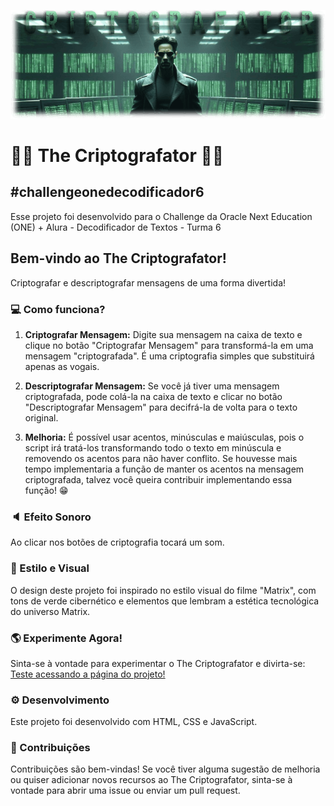 ![Criptografator Logo](assets/criptografator.png)
# 👨‍💻 The Criptografator 👩‍💻
## #challengeonedecodificador6
Esse projeto foi desenvolvido para o Challenge da Oracle Next Education (ONE) + Alura - Decodificador de Textos - Turma 6

## Bem-vindo ao The Criptografator!

Criptografar e descriptografar mensagens de uma forma divertida!

### 💻 Como funciona?

1. **Criptografar Mensagem:** Digite sua mensagem na caixa de texto e clique no botão "Criptografar Mensagem" para transformá-la em uma mensagem "criptografada". É uma criptografia simples que substituirá apenas as vogais.

2. **Descriptografar Mensagem:** Se você já tiver uma mensagem criptografada, pode colá-la na caixa de texto e clicar no botão "Descriptografar Mensagem" para decifrá-la de volta para o texto original.

3. **Melhoria:** É possível usar acentos, minúsculas e maiúsculas, pois o script irá tratá-los transformando todo o texto em minúscula e removendo os acentos para não haver conflito. Se houvesse mais tempo implementaria a função de manter os acentos na mensagem criptografada, talvez você queira contribuir implementando essa função! 😁

### 🔈 Efeito Sonoro

Ao clicar nos botões de criptografia tocará um som.

### 📐 Estilo e Visual

O design deste projeto foi inspirado no estilo visual do filme "Matrix", com tons de verde cibernético e elementos que lembram a estética tecnológica do universo Matrix.

### 🌎 Experimente Agora!

Sinta-se à vontade para experimentar o The Criptografator e divirta-se:
[Teste acessando a página do projeto!](https://lourivalcarvalho.github.io/challengeonedecodificador6/)

### ⚙ Desenvolvimento

Este projeto foi desenvolvido com HTML, CSS e JavaScript.

### 🤝 Contribuições

Contribuições são bem-vindas! Se você tiver alguma sugestão de melhoria ou quiser adicionar novos recursos ao The Criptografator, sinta-se à vontade para abrir uma issue ou enviar um pull request.
